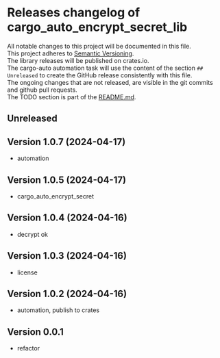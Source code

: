 # Releases changelog of cargo_auto_encrypt_secret_lib

All notable changes to this project will be documented in this file.  
This project adheres to [Semantic Versioning](https://semver.org/spec/v2.0.0.html).  
The library releases will be published on crates.io.  
The cargo-auto automation task will use the content of the section `## Unreleased` to create
the GitHub release consistently with this file.  
The ongoing changes that are not released, are visible in the git commits and github pull requests.  
The TODO section is part of the [README.md](https://github.com/automation-tasks-rs/cargo_auto_encrypt_secret_lib).  

## Unreleased

## Version 1.0.7 (2024-04-17)

- automation

## Version 1.0.5 (2024-04-17)

- cargo_auto_encrypt_secret

## Version 1.0.4 (2024-04-16)

- decrypt ok

## Version 1.0.3 (2024-04-16)

- license

## Version 1.0.2 (2024-04-16)

- automation, publish to crates

## Version 0.0.1

- refactor
